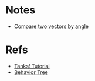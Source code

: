 # Notes
- [Compare two vectors by angle](https://answers.unity.com/questions/181867/is-there-way-to-find-a-negative-angle.html)

# Refs
- [Tanks! Tutorial](https://assetstore.unity.com/packages/essentials/tutorial-projects/tanks-tutorial-46209)
- [Behavior Tree](https://www.youtube.com/watch?v=F-3nxJ2ANXg)